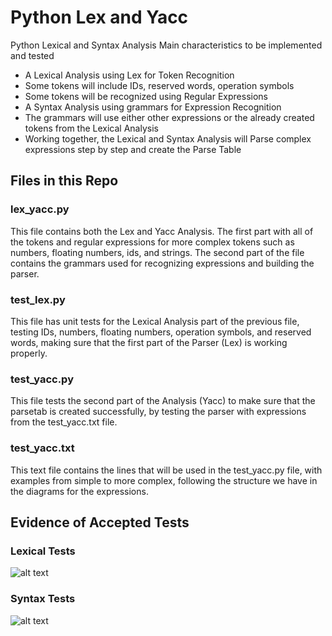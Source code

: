 # Python Lex and Yacc
Python Lexical and Syntax Analysis
Main characteristics to be implemented and tested
<ul>
<li>A Lexical Analysis using Lex for Token Recognition </li>
<li>Some tokens will include IDs, reserved words, operation symbols </li>
<li>Some tokens will be recognized using Regular Expressions</li>
<li>A Syntax Analysis using grammars for Expression Recognition</li>
<li>The grammars will use either other expressions or the already created tokens from the Lexical Analysis</li>
<li>Working together, the Lexical and Syntax Analysis will Parse complex expressions step by step and create the Parse Table</li>
</ul>

## Files in this Repo

### lex_yacc.py
This file contains both the Lex and Yacc Analysis. The first part with all of the tokens and regular expressions for more complex tokens such as numbers, floating numbers, ids, and strings.
The second part of the file contains the grammars used for recognizing expressions and building the parser.

### test_lex.py
This file has unit tests for the Lexical Analysis part of the previous file, testing IDs, numbers, floating numbers, operation symbols, and reserved words, making sure that the first part of the Parser (Lex) is working properly.

### test_yacc.py
This file tests the second part of the Analysis (Yacc) to make sure that the parsetab is created successfully, by testing the parser with expressions from the test_yacc.txt file.

### test_yacc.txt
This text file contains the lines that will be used in the test_yacc.py file, with examples from simple to more complex, following the structure we have in the diagrams for the expressions.

## Evidence of Accepted Tests

### Lexical Tests
![alt text](https://github.com/alexvasqxz/Python_Lex_and_Yacc/blob/main/images/test_lex_1.png)

### Syntax Tests
![alt text](https://github.com/alexvasqxz/Python_Lex_and_Yacc/blob/main/images/test_yacc_1.png)